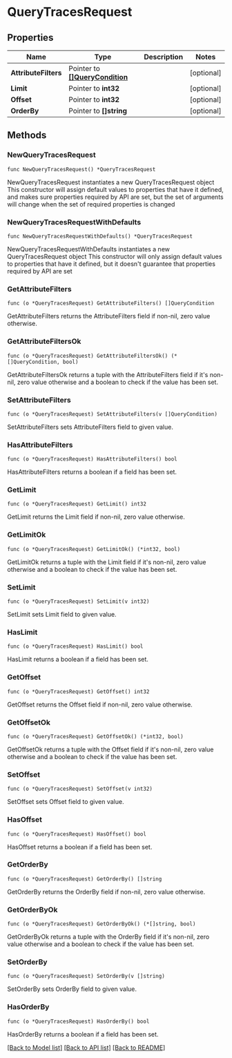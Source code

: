 # QueryTracesRequest

## Properties

Name | Type | Description | Notes
------------ | ------------- | ------------- | -------------
**AttributeFilters** | Pointer to [**[]QueryCondition**](QueryCondition.md) |  | [optional] 
**Limit** | Pointer to **int32** |  | [optional] 
**Offset** | Pointer to **int32** |  | [optional] 
**OrderBy** | Pointer to **[]string** |  | [optional] 

## Methods

### NewQueryTracesRequest

`func NewQueryTracesRequest() *QueryTracesRequest`

NewQueryTracesRequest instantiates a new QueryTracesRequest object
This constructor will assign default values to properties that have it defined,
and makes sure properties required by API are set, but the set of arguments
will change when the set of required properties is changed

### NewQueryTracesRequestWithDefaults

`func NewQueryTracesRequestWithDefaults() *QueryTracesRequest`

NewQueryTracesRequestWithDefaults instantiates a new QueryTracesRequest object
This constructor will only assign default values to properties that have it defined,
but it doesn't guarantee that properties required by API are set

### GetAttributeFilters

`func (o *QueryTracesRequest) GetAttributeFilters() []QueryCondition`

GetAttributeFilters returns the AttributeFilters field if non-nil, zero value otherwise.

### GetAttributeFiltersOk

`func (o *QueryTracesRequest) GetAttributeFiltersOk() (*[]QueryCondition, bool)`

GetAttributeFiltersOk returns a tuple with the AttributeFilters field if it's non-nil, zero value otherwise
and a boolean to check if the value has been set.

### SetAttributeFilters

`func (o *QueryTracesRequest) SetAttributeFilters(v []QueryCondition)`

SetAttributeFilters sets AttributeFilters field to given value.

### HasAttributeFilters

`func (o *QueryTracesRequest) HasAttributeFilters() bool`

HasAttributeFilters returns a boolean if a field has been set.

### GetLimit

`func (o *QueryTracesRequest) GetLimit() int32`

GetLimit returns the Limit field if non-nil, zero value otherwise.

### GetLimitOk

`func (o *QueryTracesRequest) GetLimitOk() (*int32, bool)`

GetLimitOk returns a tuple with the Limit field if it's non-nil, zero value otherwise
and a boolean to check if the value has been set.

### SetLimit

`func (o *QueryTracesRequest) SetLimit(v int32)`

SetLimit sets Limit field to given value.

### HasLimit

`func (o *QueryTracesRequest) HasLimit() bool`

HasLimit returns a boolean if a field has been set.

### GetOffset

`func (o *QueryTracesRequest) GetOffset() int32`

GetOffset returns the Offset field if non-nil, zero value otherwise.

### GetOffsetOk

`func (o *QueryTracesRequest) GetOffsetOk() (*int32, bool)`

GetOffsetOk returns a tuple with the Offset field if it's non-nil, zero value otherwise
and a boolean to check if the value has been set.

### SetOffset

`func (o *QueryTracesRequest) SetOffset(v int32)`

SetOffset sets Offset field to given value.

### HasOffset

`func (o *QueryTracesRequest) HasOffset() bool`

HasOffset returns a boolean if a field has been set.

### GetOrderBy

`func (o *QueryTracesRequest) GetOrderBy() []string`

GetOrderBy returns the OrderBy field if non-nil, zero value otherwise.

### GetOrderByOk

`func (o *QueryTracesRequest) GetOrderByOk() (*[]string, bool)`

GetOrderByOk returns a tuple with the OrderBy field if it's non-nil, zero value otherwise
and a boolean to check if the value has been set.

### SetOrderBy

`func (o *QueryTracesRequest) SetOrderBy(v []string)`

SetOrderBy sets OrderBy field to given value.

### HasOrderBy

`func (o *QueryTracesRequest) HasOrderBy() bool`

HasOrderBy returns a boolean if a field has been set.


[[Back to Model list]](../README.md#documentation-for-models) [[Back to API list]](../README.md#documentation-for-api-endpoints) [[Back to README]](../README.md)


